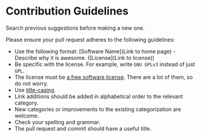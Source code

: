 # Contribution Guidelines

Search previous suggestions before making a new one.

Please ensure your pull request adheres to the following guidelines:

- Use the following format: [Software Name](Link to home page) - Describe why it is awesome. ([License](Link to license))
- Be specific with the license. For example, write `GNU GPLv3` instead of just `GPL`.
- The license must be [a free software license](https://www.gnu.org/licenses/license-list.html#SoftwareLicenses). There are a lot of them, so do not worry.
- Use [title-casing](http://titlecapitalization.com).
- Link additions should be added in alphabetical order to the relevant category.
- New categories or improvements to the existing categorization are welcome.
- Check your spelling and grammar.
- The pull request and commit should have a useful title.
